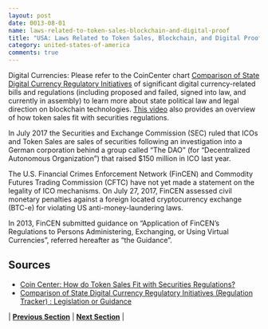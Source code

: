 ```yaml
---
layout: post
date: 0013-08-01
name: laws-related-to-token-sales-blockchain-and-digital-proof
title: "USA: Laws Related to Token Sales, Blockchain, and Digital Proof"
category: united-states-of-america
comments: true
---
```


Digital Currencies: Please refer to the CoinCenter chart [Comparison of State Digital Currency Regulatory Initiatives](https://docs.google.com/spreadsheets/d/e/2PACX-1vRcG58P8grE68J4vX45yPCmZZccnVRY0bGF0wuaiJMAdS8ko5D18-_Xse1oVL2SJNeVB3HV8Fu0ZzRv/pubhtml?gid=0&single=true) of significant digital currency-related bills and regulations (including proposed and failed, signed into law, and currently in assembly) to learn more about state political law and legal direction on blockchain technologies. [This video](https://coincenter.org/entry/how-do-token-sales-fit-with-securities-regulations) also provides an overview of how token sales fit with securities regulations. 

In July 2017 the Securities and Exchange Commission (SEC) ruled that ICOs and Token Sales are sales of securities following an investigation into a German corporation behind a group called “The DAO” (for “Decentralized Autonomous Organization”) that raised $150 million in ICO last year.

The U.S. Financial Crimes Enforcement Network (FinCEN) and Commodity Futures Trading Commission (CFTC) have not yet made a statement on the legality of ICO mechanisms. On July 27, 2017, FinCEN assessed civil monetary penalties against a foreign located cryptocurrency exchange (BTC-e) for violating US anti-money-laundering laws.

In 2013, FinCEN submitted guidance on “Application of FinCEN’s Regulations to Persons Administering, Exchanging, or Using Virtual Currencies”, referred hereafter as “the Guidance”.



Sources
------ 
- [Coin Center: How do Token Sales Fit with Securities Regulations?](https://coincenter.org/entry/how-do-token-sales-fit-with-securities-regulations)
- [Comparison of State Digital Currency Regulatory Initiatives (Regulation Tracker) : Legislation or Guidance](https://docs.google.com/spreadsheets/d/e/2PACX-1vRcG58P8grE68J4vX45yPCmZZccnVRY0bGF0wuaiJMAdS8ko5D18-_Xse1oVL2SJNeVB3HV8Fu0ZzRv/pubhtml?gid=0&single=true)


| **[Previous Section](https://mimush.github.io/CryptoWikiTest.github.io//united-states-of-america/USA-governing-by-law.html)** | **[Next Section](https://mimush.github.io/CryptoWikiTest.github.io//united-states-of-america/USA-securities-related-laws.html)** |


